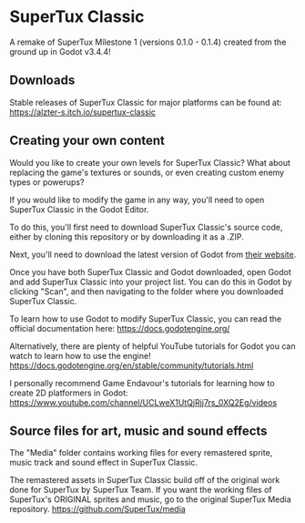 # SuperTux Classic
A remake of SuperTux Milestone 1 (versions 0.1.0 - 0.1.4) created from the ground up in Godot v3.4.4!

## Downloads
Stable releases of SuperTux Classic for major platforms can be found at: https://alzter-s.itch.io/supertux-classic

## Creating your own content
Would you like to create your own levels for SuperTux Classic?
What about replacing the game's textures or sounds, or even creating custom enemy types or powerups?

If you would like to modify the game in any way, you'll need to open SuperTux Classic in the Godot Editor.

To do this, you'll first need to download SuperTux Classic's source code, either by cloning this repository or by downloading it as a .ZIP.

Next, you'll need to download the latest version of Godot from [their website](https://godotengine.org/).

Once you have both SuperTux Classic and Godot downloaded, open Godot and add SuperTux Classic into your project list. You can do this in Godot by clicking "Scan", and then navigating to the folder where you downloaded SuperTux Classic.

To learn how to use Godot to modify SuperTux Classic, you can read the official documentation here: https://docs.godotengine.org/ 

Alternatively, there are plenty of helpful YouTube tutorials for Godot you can watch to learn how to use the engine! https://docs.godotengine.org/en/stable/community/tutorials.html

I personally recommend Game Endavour's tutorials for learning how to create 2D platformers in Godot: https://www.youtube.com/channel/UCLweX1UtQjRjj7rs_0XQ2Eg/videos

## Source files for art, music and sound effects
The "Media" folder contains working files for every remastered sprite, music track and sound effect in SuperTux Classic.

The remastered assets in SuperTux Classic build off of the original work done for SuperTux by SuperTux Team. If you want the working files of SuperTux's ORIGINAL sprites and music, go to the original SuperTux Media repository. https://github.com/SuperTux/media
